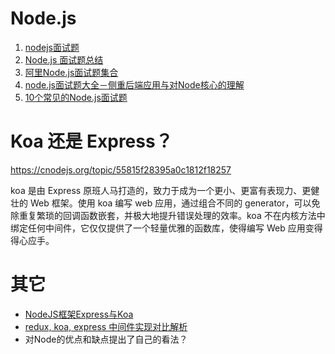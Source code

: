 # Node.js

1. [nodejs面试题](https://www.cnblogs.com/DCL1314/p/7903085.html)
2. [Node.js 面试题总结](https://www.jianshu.com/p/b5e99ee63d3c)
3. [阿里Node.js面试题集合](https://blog.csdn.net/qq_40126542/article/details/80984761)
4. [node.js面试题大全－侧重后端应用与对Node核心的理解](https://www.cnblogs.com/meteorcn/p/node_mianshiti_interview_question.html)
5. [10个常见的Node.js面试题](https://www.imooc.com/article/2949)

# Koa 还是 Express？

https://cnodejs.org/topic/55815f28395a0c1812f18257

koa 是由 Express 原班人马打造的，致力于成为一个更小、更富有表现力、更健壮的 Web 框架。使用 koa 编写 web 应用，通过组合不同的 generator，可以免除重复繁琐的回调函数嵌套，并极大地提升错误处理的效率。koa 不在内核方法中绑定任何中间件，它仅仅提供了一个轻量优雅的函数库，使得编写 Web 应用变得得心应手。

# 其它

- [NodeJS框架Express与Koa](https://www.jianshu.com/p/6f7930687835)
- [redux, koa, express 中间件实现对比解析](https://segmentfault.com/a/1190000016386740)
- 对Node的优点和缺点提出了自己的看法？